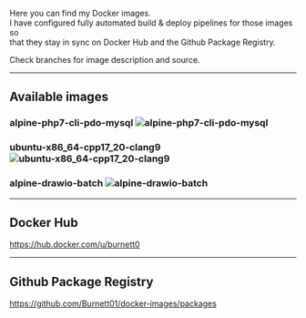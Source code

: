 Here you can find my Docker images. <br />
I have configured fully automated build & deploy pipelines for those images so <br /> that they stay in sync on Docker Hub and the Github Package Registry.

Check branches for image description and source.

---

## Available images

### alpine-php7-cli-pdo-mysql ![alpine-php7-cli-pdo-mysql](https://github.com/Burnett01/docker-images/workflows/alpine-php7-cli-pdo-mysql/badge.svg?branch=alpine-php7-cli-pdo-mysql)

### ubuntu-x86_64-cpp17_20-clang9 ![ubuntu-x86_64-cpp17_20-clang9](https://github.com/Burnett01/docker-images/workflows/ubuntu-x86_64-cpp17_20-clang9/badge.svg?branch=ubuntu-x86_64-cpp17_20-clang9)

### alpine-drawio-batch ![alpine-drawio-batch](https://github.com/Burnett01/docker-images/workflows/alpine-drawio-batch/badge.svg?branch=alpine-drawio-batch)

---

## Docker Hub

https://hub.docker.com/u/burnett0

---

## Github Package Registry

https://github.com/Burnett01/docker-images/packages